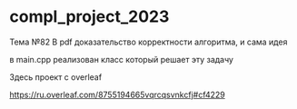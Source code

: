 # compl_project_2023
Тема №82
В pdf доказательство корректности алгоритма, и сама идея

в main.cpp реализован класс который решает эту задачу

Здесь проект с overleaf

https://ru.overleaf.com/8755194665vqrcqsvnkcfj#cf4229
